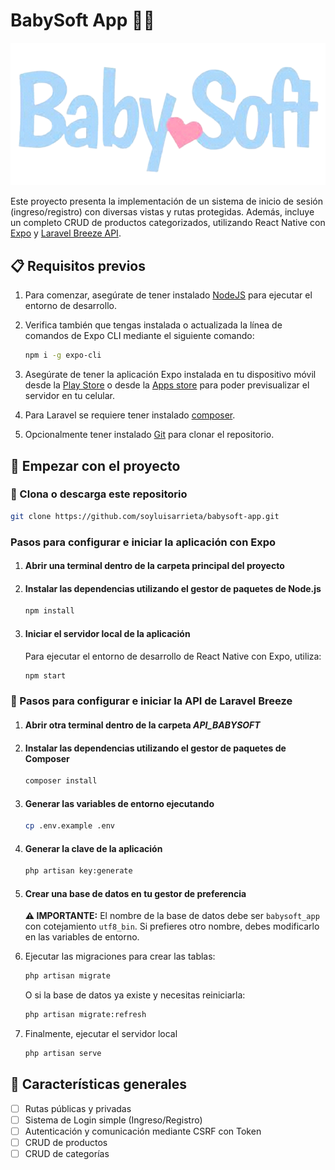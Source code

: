 # BabySoft App  🍼📱

![BabySoft logo](./assets/babysoft-logo.png)

Este proyecto presenta la implementación de un sistema de inicio de sesión (ingreso/registro) con diversas vistas y rutas protegidas. Además, incluye un completo CRUD de productos categorizados, utilizando React Native con [Expo](https://expo.dev/) y [Laravel Breeze API](https://laravel.com/docs/11.x/starter-kits#laravel-breeze).

## 📋 Requisitos previos

1. Para comenzar, asegúrate de tener instalado [NodeJS](https://nodejs.org/en/download) para ejecutar el entorno de desarrollo.

2. Verifica también que tengas instalada o actualizada la línea de comandos de Expo CLI mediante el siguiente comando:

    ```bash
    npm i -g expo-cli
    ```

3. Asegúrate de tener la aplicación Expo instalada en tu dispositivo móvil desde la [Play Store](https://play.google.com/store/apps/details?id=host.exp.exponent&pcampaignid=web_share) o desde la [Apps store](https://apps.apple.com/us/app/expo-go/id982107779) para poder previsualizar el servidor en tu celular.

4. Para Laravel se requiere tener instalado [composer](https://getcomposer.org/download/).

5. Opcionalmente tener instalado [Git](https://git-scm.com/downloads) para clonar el repositorio.

## 🚀 Empezar con el proyecto

### 🔹 Clona o descarga este repositorio

```bash
git clone https://github.com/soyluisarrieta/babysoft-app.git
```

### Pasos para configurar e iniciar la aplicación con Expo

1. #### Abrir una terminal dentro de la carpeta principal del proyecto

2. #### Instalar las dependencias utilizando el gestor de paquetes de Node.js

    ```bash
    npm install
    ```

3. #### Iniciar el servidor local de la aplicación

    Para ejecutar el entorno de desarrollo de React Native con Expo, utiliza:

    ```bash
    npm start
    ```

### 🔸 Pasos para configurar e iniciar la API de Laravel Breeze

1. #### Abrir otra terminal dentro de la carpeta *API_BABYSOFT*

2. #### Instalar las dependencias utilizando el gestor de paquetes de Composer

    ```bash
    composer install
    ```

3. #### Generar las variables de entorno ejecutando

    ```bash
    cp .env.example .env
    ```

4. #### Generar la clave de la aplicación

    ```bash
    php artisan key:generate
    ```

5. #### Crear una base de datos en tu gestor de preferencia
  
    **⚠️ IMPORTANTE:** El nombre de la base de datos debe ser `babysoft_app` con cotejamiento `utf8_bin`. Si prefieres otro nombre, debes modificarlo en las variables de entorno.

6. Ejecutar las migraciones para crear las tablas:

    ```bash
    php artisan migrate
    ```

    O si la base de datos ya existe y necesitas reiniciarla:

    ```bash
    php artisan migrate:refresh
    ```

7. Finalmente, ejecutar el servidor local

    ```bash
    php artisan serve
    ```

## 🧩 Características generales

- [ ] Rutas públicas y privadas
- [ ] Sistema de Login simple (Ingreso/Registro)
- [ ] Autenticación y comunicación mediante CSRF con Token
- [ ] CRUD de productos
- [ ] CRUD de categorías
